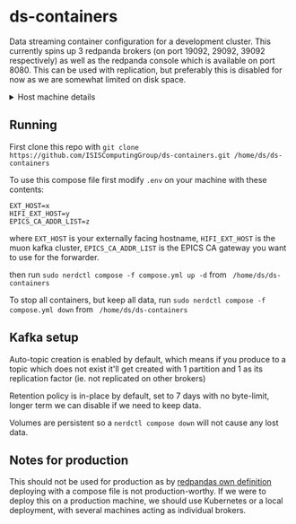 # ds-containers
Data streaming container configuration for a development cluster. 
This currently spins up 3 redpanda brokers (on port 19092, 29092, 39092 respectively) as well as the redpanda console which is available on port 8080. This can be used with replication, but preferably this is disabled for now as we are somewhat limited on disk space.

<details>
<summary>Host machine details</summary>
<br>
  
Currently this is running on a machine running Rocky 9 on the cloud, with `containerd` installed along with `nerdctl`. Check https://cloud.stfc.ac.uk/machines/ for more details. 

To set this up from scratch create a new machine, create a user `ds` (see keeper for PW) and add to sudoers (required unless you want to try and get rootless containerd working) by editing `/etc/sudoers.d/<newfilehere>` - you can pretty much copy the configuration from the `cloud` file. 
<br>

</details>

## Running

First clone this repo with 
`git clone https://github.com/ISISComputingGroup/ds-containers.git /home/ds/ds-containers`

To use this compose file first modify `.env` on your machine with these contents: 
```.env
EXT_HOST=x
HIFI_EXT_HOST=y
EPICS_CA_ADDR_LIST=z
```
where `EXT_HOST` is your externally facing hostname,
`HIFI_EXT_HOST` is the muon kafka cluster,
`EPICS_CA_ADDR_LIST` is the EPICS CA gateway you want to use for the forwarder.

then run 
`sudo nerdctl compose -f compose.yml up -d` from ` /home/ds/ds-containers`

To stop all containers, but keep all data, run 
`sudo nerdctl compose -f compose.yml down` from ` /home/ds/ds-containers`


## Kafka setup 

Auto-topic creation is enabled by default, which means if you produce to a topic which does not exist it'll get created with 1 partition and 1 as its replication factor (ie. not replicated on other brokers)

Retention policy is in-place by default, set to 7 days with no byte-limit, longer term we can disable if we need to keep data.

Volumes are persistent so a `nerdctl compose down` will not cause any lost data. 

## Notes for production
This should not be used for production as by [redpandas own definition](https://docs.redpanda.com/current/get-started/quick-start/) deploying with a compose file is not production-worthy. If we were to deploy this on a production machine, we should use Kubernetes or a local deployment, with several machines acting as individual brokers. 
